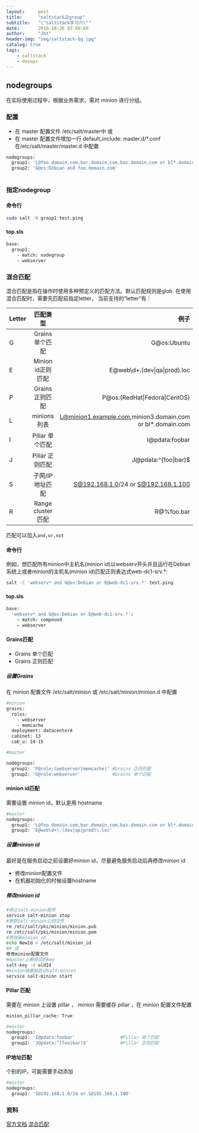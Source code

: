 ```yaml
---
layout:     post
title:      "saltstack之group"
subtitle:   "\"saltstack学习六\""
date:       2016-10-26 03:00:00
author:     "Jht"
header-img: "img/saltstack-bg.jpg"
catalog: true
tags:
    - saltstack
    - devops
---
```




## nodegroups

在实际使用过程中，根据业务需求，需对 minion 进行分组。

### 配置

- 在 master 配置文件 /etc/salt/master中 或 
- 在 master 配置文件增加一行 default_include: master.d/*.conf 在/etc/salt/master/master.d 中配置

```bash
nodegroups:
  group1: 'L@foo.domain.com,bar.domain.com,baz.domain.com or bl*.domain.com'
  group2: 'G@os:Debian and foo.domain.com'
  
```

### 指定nodegroup

#### 命令行

```bash
sudo salt -N group1 test.ping
```

#### top.sls

```bash
base:
  group1:
    - match: nodegroup
    - webserver
```


### 混合匹配

混合匹配是指在操作时使用多种预定义的匹配方法。默认匹配规则是glob. 在使用混合匹配时，需要先匹配前指定letter， 当前支持的“letter”有：

| Letter | 匹配类型            | 例子                                                      |	Alt Delimiter?|
| ------ |:--------------:     | --------------------------------------------------------:|---------------:|
| G      | Grains 单个匹配     | G@os:Ubuntu                                               |Yes
| E      | Minion id正则匹配   | E@web\d+\.(dev\|qa\|prod)\.loc                           |No
| P      | Grains 正则匹配     | P@os:(RedHat\|Fedora\|CentOS)	                             |Yes
| L      | minions列表         | L@minion1.example.com,minion3.domain.com or bl*.domain.com|No
| I      | Pillar 单个匹配     | I@pdata:foobar                                            |Yes
| J      | Pillar 正则匹配     | J@pdata:^(foo\|bar)$                                       |Yes
| S      | 子网/IP地址匹配      | S@192.168.1.0/24 or S@192.168.1.100                        |No
| R      | Range cluster匹配   | R@%foo.bar                                                |No

匹配可以加入`and,or,not`

#### 命令行

例如，想匹配所有minion中主机名(minion id)以webserv开头并且运行在Debian系统上或者minion的主机名(minion id)匹配正则表达式web-dc1-srv.*:

```bash
salt -C 'webserv* and G@os:Debian or E@web-dc1-srv.*' test.ping
```

#### top.sls

```bash
base:
  'webserv* and G@os:Debian or E@web-dc1-srv.*':
    – match: compound
    – webserver
```

#### Grains匹配

- Grains 单个匹配
- Grains 正则匹配

##### 设置Grains

在 minion 配置文件 /etc/salt/minion 或  /etc/salt/minion/minion.d 中配置

```bash
#minion
grains:
  roles:
    - webserver
    - memcache
  deployment: datacenter4
  cabinet: 13
  cab_u: 14-15

#master

nodegroups:
  group1: 'P@role:(webserver|memcache)' #Grains 正则匹配
  group2: 'G@role:webserver'            #Grains 单个匹配
```

#### minion id匹配

需要设置 minion id，默认是用 hostname

```bash
#master
nodegroups:
  group1: 'L@foo.domain.com,bar.domain.com,baz.domain.com or bl*.domain.com'  #minions列表匹配
  group2: 'E@web\d+\.(dev|qa|prod)\.loc'                                      #Minion id正则匹配

```

##### 设置minion id

最好是在服务启动之前设置好minion id，尽量避免服务启动后再修改minion id

- 修改minion配置文件
- 在机器初始化的时候设置hostname

##### 修改minion id

```bash
#停止salt-minion服务
service salt-minion stop
#删除salt-minion公钥文件
rm /etc/salt/pki/minion/minion.pub
rm /etc/salt/pki/minion/minion.pem
#修改新minion_id
echo NewId > /etc/salt/minion_id
## 或
修改minion配置文件
#master上删除旧的key
salt-key -d oldId
#minion端重新启动salt-minion
service salt-minion start

```

#### Pillar 匹配

需要在 minion 上设置 pillar ， minion 需要缓存 pillar ，在 minion 配置文件配置

```bash
minion_pillar_cache: True

#master
nodegroups:
  group1: 'I@pdata:foobar'                 #Pillar 单个匹配
  group2: 'J@pdata:^(foo|bar)$'            #Pillar 正则匹配
```
#### IP地址匹配

个别的IP，可能需要手动添加

```bash
#master
nodegroups:
  group1: 'S@192.168.1.0/24 or S@192.168.1.100'
```

###




### 资料

[官方文档](https://docs.saltstack.com/en/latest/topics/targeting/nodegroups.html)
[混合匹配](https://docs.saltstack.com/en/latest/topics/targeting/compound.html#targeting-compound)
